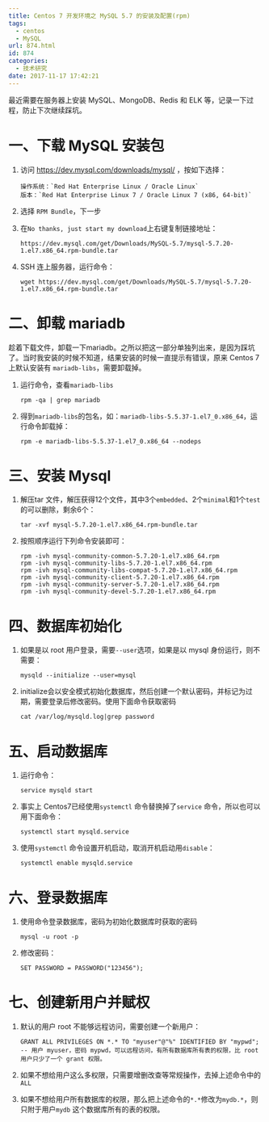 ```yaml
---
title: Centos 7 开发环境之 MySQL 5.7 的安装及配置(rpm)
tags:
  - centos
  - MySQL
url: 874.html
id: 874
categories:
  - 技术研究
date: 2017-11-17 17:42:21
---
```


最近需要在服务器上安装 MySQL、MongoDB、Redis 和 ELK 等，记录一下过程，防止下次继续踩坑。

一、下载 MySQL 安装包
==============

1.  访问 https://dev.mysql.com/downloads/mysql/ ，按如下选择：

        操作系统：`Red Hat Enterprise Linux / Oracle Linux`
        版本：`Red Hat Enterprise Linux 7 / Oracle Linux 7 (x86, 64-bit)`

2.  选择 `RPM Bundle`，下一步
    
3.  在`No thanks, just start my download`上右键复制链接地址：

        https://dev.mysql.com/get/Downloads/MySQL-5.7/mysql-5.7.20-1.el7.x86_64.rpm-bundle.tar

4.  SSH 连上服务器，运行命令：

        wget https://dev.mysql.com/get/Downloads/MySQL-5.7/mysql-5.7.20-1.el7.x86_64.rpm-bundle.tar

二、卸载 mariadb
============

趁着下载文件，卸载一下mariadb。之所以把这一部分单独列出来，是因为踩坑了。当时我安装的时候不知道，结果安装的时候一直提示有错误，原来 Centos 7 上默认安装有 `mariadb-libs`，需要卸载掉。

1.  运行命令，查看`mariadb-libs`

        rpm -qa | grep mariadb
        
2.  得到`mariadb-libs`的包名，如：`mariadb-libs-5.5.37-1.el7_0.x86_64`，运行命令卸载掉：

        rpm -e mariadb-libs-5.5.37-1.el7_0.x86_64 --nodeps

三、安装 Mysql
==========

1.  解压tar 文件，解压获得12个文件，其中3个`embedded`、2个`minimal`和1个`test`的可以删除，剩余6个：

        tar -xvf mysql-5.7.20-1.el7.x86_64.rpm-bundle.tar
        
2.  按照顺序运行下列命令安装即可：

        rpm -ivh mysql-community-common-5.7.20-1.el7.x86_64.rpm
        rpm -ivh mysql-community-libs-5.7.20-1.el7.x86_64.rpm
        rpm -ivh mysql-community-libs-compat-5.7.20-1.el7.x86_64.rpm
        rpm -ivh mysql-community-client-5.7.20-1.el7.x86_64.rpm
        rpm -ivh mysql-community-server-5.7.20-1.el7.x86_64.rpm
        rpm -ivh mysql-community-devel-5.7.20-1.el7.x86_64.rpm

四、数据库初始化
========

1.  如果是以 root 用户登录，需要`--user`选项，如果是以 mysql 身份运行，则不需要：

        mysqld --initialize --user=mysql
        
2.  initialize会以安全模式初始化数据库，然后创建一个默认密码，并标记为过期，需要登录后修改密码。使用下面命令获取密码

        cat /var/log/mysqld.log|grep password

五、启动数据库
=======

1.  运行命令：

        service mysqld start
    
2.  事实上 Centos7已经使用`systemctl` 命令替换掉了`service` 命令，所以也可以用下面命令：

        systemctl start mysqld.service
        
3.  使用`systemctl` 命令设置开机启动，取消开机启动用`disable`：

        systemctl enable mysqld.service

六、登录数据库
=======

1.  使用命令登录数据库，密码为初始化数据库时获取的密码

        mysql -u root -p
        
2.  修改密码：

        SET PASSWORD = PASSWORD("123456");

七、创建新用户并赋权
==========

1.  默认的用户 root 不能够远程访问，需要创建一个新用户：

        GRANT ALL PRIVILEGES ON *.* TO "myuser"@"%" IDENTIFIED BY "mypwd";
        -- 用户 myuser，密码 mypwd，可以远程访问，有所有数据库所有表的权限，比 root 用户只少了一个 grant 权限。
    
2.  如果不想给用户这么多权限，只需要增删改查等常规操作，去掉上述命令中的`ALL`
    
3.  如果不想给用户所有数据库的权限，那么把上述命令的`*.*`修改为`mydb.*`，则只附于用户`mydb` 这个数据库所有的表的权限。
